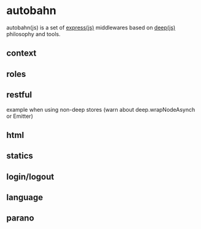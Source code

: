 autobahn 
===

autobahn(js) is a set of [express(js)](http://www.expressjs.com) middlewares based on [deep(js)](https://github.com/deepjs/deepjs) philosophy and tools.

## context

## roles

## restful

example when using non-deep stores (warn about deep.wrapNodeAsynch or Emitter)

## html

## statics

## login/logout

## language

## parano
